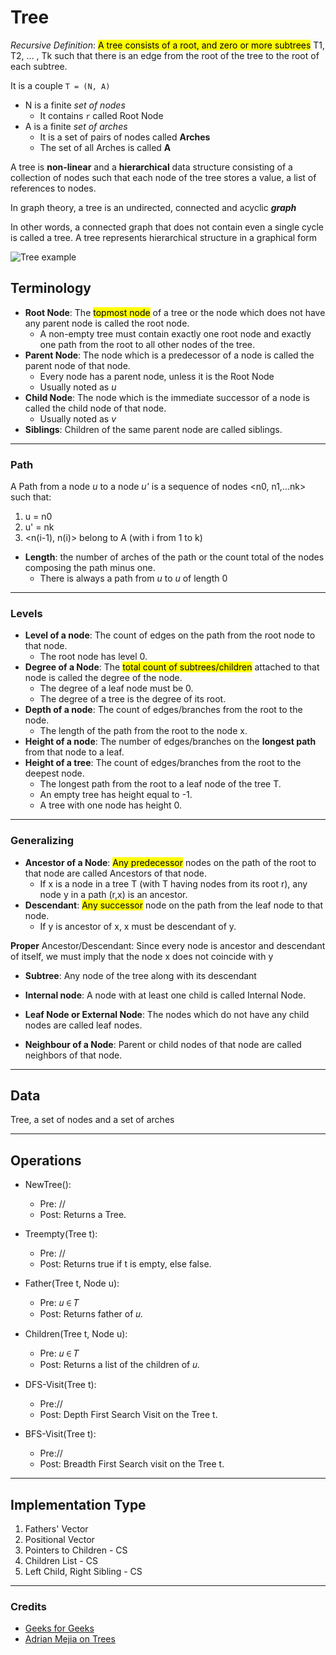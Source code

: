 # Tree
_Recursive Definition_: <mark>A tree consists of a root, 
and zero or more subtrees</mark> T1, T2, … , Tk such that there is an edge 
from the root of the tree to the root of each subtree.

It is a couple `T = (N, A)`</mark>
* N is a finite _set of nodes_
  * It contains `r` called Root Node
* A is a finite _set of arches_
  * It is a set of pairs of nodes called **Arches** 
  * The set of all Arches is called **A** 

A tree is **non-linear** and a **hierarchical** data structure consisting of a collection of nodes such that each node 
of the tree stores a value, a list of references to nodes.

In graph theory, a tree is an undirected, connected and acyclic ***graph***

In other words, a connected graph that does not contain even a single cycle is called a tree. 
A tree represents hierarchical structure in a graphical form

![Tree example](https://github.com/PayThePizzo/ASD/blob/main/Resources/tree-parts.jpg)

## Terminology

* **Root Node**: The <mark>topmost node</mark> of a tree or the node which does not have any parent node is called the root node.
  * A non-empty tree must contain exactly one root node and exactly one path from the root to all other nodes of the tree.
* **Parent Node**: The node which is a predecessor of a node is called the parent node of that node. 
  * Every node has a parent node, unless it is the Root Node
  * Usually noted as *u* 
* **Child Node**: The node which is the immediate successor of a node is called the child node of that node.
  * Usually noted as *v* 
* **Siblings**: Children of the same parent node are called siblings.

---
### Path
A Path from a node *u* to a node *u'* is a sequence of nodes <n0, n1,...nk> such that:
1. u = n0 
2. u' = nk
3. <n(i-1), n(i)> belong to A  (with i from 1 to k) 

* **Length**: the number of arches of the path or the count total of the nodes composing the path minus one.
  * There is always a path from *u* to *u* of length 0

---
### Levels

* **Level of a node**: The count of edges on the path from the root node to that node.
  * The root node has level 0.
* **Degree of a Node**: The <mark>total count of subtrees/children</mark> attached to that node is called the degree of the node. 
  * The degree of a leaf node must be 0. 
  * The degree of a tree is the degree of its root.
* **Depth of a node**: The count of edges/branches from the root to the node.
  * The length of the path from the root to the node x.
* **Height of a node**: The number of edges/branches on the **longest path** from that node to a leaf.
* **Height of a tree**: The count of edges/branches from the root to the deepest node.
  * The longest path from the root to a leaf node of the tree T.
  * An empty tree has height equal to -1.
  * A tree with one node has height 0.

---
### Generalizing

* **Ancestor of a Node**: <mark>Any predecessor</mark> nodes on the path of the root to that node are called Ancestors of that node. 
  * If x is a node in a tree T (with T having nodes from its root r), any node y in a path (r,x) is an ancestor.
* **Descendant**: <mark>Any successor</mark> node on the path from the leaf node to that node.
  * If y is ancestor of x, x must be descendant of y.

**Proper** Ancestor/Descendant: Since every node is ancestor and descendant of itself, 
we must imply that the node x does not coincide with y 

* **Subtree**: Any node of the tree along with its descendant

* **Internal node**: A node with at least one child is called Internal Node. 
* **Leaf Node or External Node**: The nodes which do not have any child nodes are called leaf nodes.
* **Neighbour of a Node**: Parent or child nodes of that node are called neighbors of that node. 

---
## Data
Tree, a set of nodes and a set of arches

---
## Operations
* NewTree():
  * Pre: //
  * Post: Returns a Tree.

* Treempty(Tree t):
  * Pre: //
  * Post: Returns true if t is empty, else false.

* Father(Tree t, Node u):
  * Pre: 𝑢 ∈ 𝑇 
  * Post: Returns father of 𝑢.
  
* Children(Tree t, Node u):
  * Pre: 𝑢 ∈ 𝑇 
  * Post: Returns a list of the children of 𝑢.
  
* DFS-Visit(Tree t):
  * Pre:// 
  * Post: Depth First Search Visit on the Tree t.
  
* BFS-Visit(Tree t):
  * Pre:// 
  * Post: Breadth First Search visit on the Tree t.

---
## Implementation Type
1. Fathers' Vector
2. Positional Vector
3. Pointers to Children - CS
4. Children List - CS
5. Left Child, Right Sibling - CS

---
### Credits
* [Geeks for Geeks](https://www.geeksforgeeks.org/)
* [Adrian Mejia on Trees](https://adrianmejia.com/data-structures-for-beginners-trees-binary-search-tree-tutorial/)
